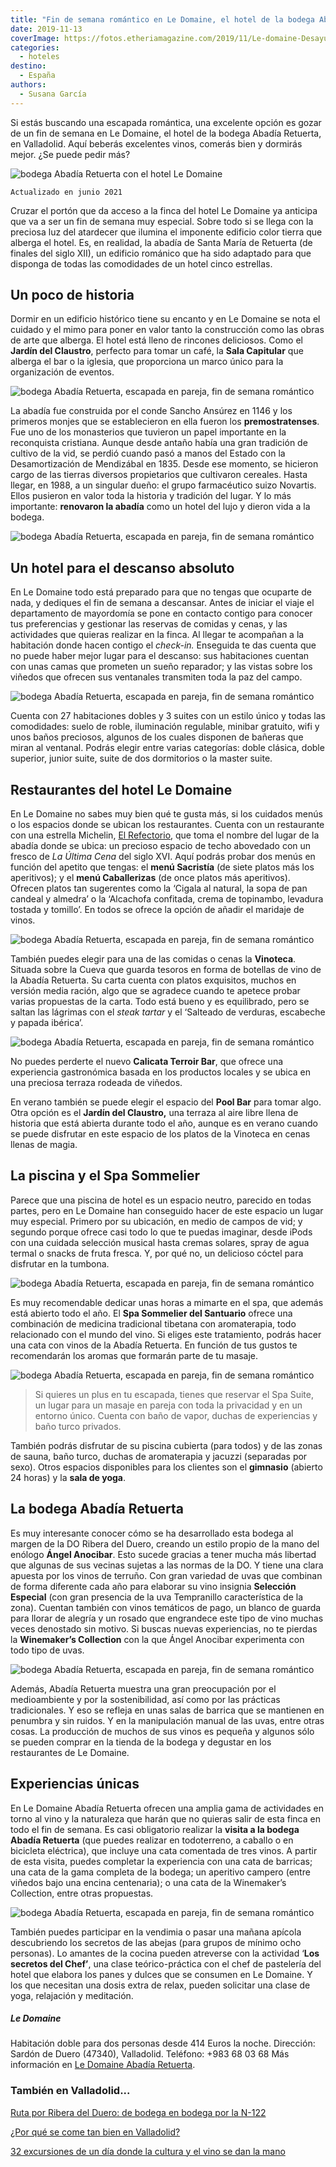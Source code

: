 ```yaml
---
title: "Fin de semana romántico en Le Domaine, el hotel de la bodega Abadía Retuerta"
date: 2019-11-13
coverImage: https://fotos.etheriamagazine.com/2019/11/Le-domaine-Desayuno-Jardín-del-Claustro.jpg
categories: 
  - hoteles
destino: 
  - España
authors: 
  - Susana García
---
```


Si estás buscando una escapada romántica, una excelente opción es gozar de un fin de semana en Le Domaine, el hotel de la bodega Abadía Retuerta, en Valladolid. Aquí beberás excelentes vinos, comerás bien y dormirás mejor. ¿Se puede pedir más?

![bodega Abadía Retuerta con el hotel Le Domaine](https://fotos.etheriamagazine.com/2019/11/Le-Domaine-vinedos.jpg "Hotel Le Domaine y sus viñedos. © SG")

```
Actualizado en junio 2021
```

Cruzar el portón que da acceso a la finca del hotel Le Domaine ya anticipa que va a ser 
un fin de semana muy especial. Sobre todo si se llega con la preciosa luz del atardecer 
que ilumina el imponente edificio color tierra que alberga el hotel. Es, en realidad, la 
abadía de Santa María de Retuerta (de finales del siglo XII), un edificio románico que 
ha sido adaptado para que disponga de todas las comodidades de un hotel cinco estrellas. 

## Un poco de historia

Dormir en un edificio histórico tiene su encanto y en Le Domaine se nota el cuidado y el 
mimo para poner en valor tanto la construcción como las obras de arte que alberga. El 
hotel está lleno de rincones deliciosos. Como el **Jardín del Claustro**, perfecto para 
tomar un café, la **Sala Capitular** que alberga el bar o la iglesia, que proporciona un 
marco único para la organización de eventos. 

![bodega Abadía Retuerta, escapada en pareja, fin de semana romántico](https://fotos.etheriamagazine.com/2019/11/Le-domaine-Desayuno-Jardín-del-Claustro.jpg "Desayuno en el Jardín del Claustro. © Le Domaine Abadía Retuerta")

La abadía fue construida por el conde Sancho Ansúrez en 1146 y los primeros monjes que 
se establecieron en ella fueron los **premostratenses**. Fue uno de los monasterios que 
tuvieron un papel importante en la reconquista cristiana. Aunque desde antaño había una 
gran tradición de cultivo de la vid, se perdió cuando pasó a manos del Estado con la 
Desamortización de Mendizábal en 1835. Desde ese momento, se hicieron cargo de las 
tierras diversos propietarios que cultivaron cereales. Hasta llegar, en 1988, a un 
singular dueño: el grupo farmacéutico suizo Novartis. Ellos pusieron en valor toda la 
historia y tradición del lugar. Y lo más importante: **renovaron la abadía** como un 
hotel del lujo y dieron vida a la bodega. 

![bodega Abadía Retuerta, escapada en pareja, fin de semana romántico](https://fotos.etheriamagazine.com/2019/11/Le-Domaine-sala.jpg "En la sala Capitular de la abadía se encuentra el bar del hotel. © SG")

## Un hotel para el descanso absoluto

En Le Domaine todo está preparado para que no tengas que ocuparte de nada, y dediques el 
fin de semana a descansar. Antes de iniciar el viaje el departamento de mayordomía se 
pone en contacto contigo para conocer tus preferencias y gestionar las reservas de 
comidas y cenas, y las actividades que quieras realizar en la finca. Al llegar te 
acompañan a la habitación donde hacen contigo el _check-in._ Enseguida te das cuenta que 
no puede haber mejor lugar para el descanso: sus habitaciones cuentan con unas camas que 
prometen un sueño reparador; y las vistas sobre los viñedos que ofrecen sus ventanales 
transmiten toda la paz del campo. 

![bodega Abadía Retuerta, escapada en pareja, fin de semana romántico](https://fotos.etheriamagazine.com/2019/11/Le-Domaine-habitacion.jpg "Junior Suite de © Le Domaine Abadía Retuerta.")

Cuenta con 27 habitaciones dobles y 3 suites con un estilo único y todas las 
comodidades: suelo de roble, iluminación regulable, minibar gratuito, wifi y unos baños 
preciosos, algunos de los cuales disponen de bañeras que miran al ventanal. Podrás 
elegir entre varias categorías: doble clásica, doble superior, junior suite, suite de 
dos dormitorios o la master suite. 

## Restaurantes del hotel Le Domaine

En Le Domaine no sabes muy bien qué te gusta más, si los cuidados menús o los espacios 
donde se ubican los restaurantes. Cuenta con un restaurante con una estrella Michelin, [El 
Refectorio](https://www.abadia-retuerta.com/restaurantes/refectorio/), que toma el 
nombre del lugar de la abadía donde se ubica: un precioso espacio de techo abovedado con 
un fresco de _La Última Cena_ del siglo XVI. Aquí podrás probar dos menús en función del 
apetito que tengas: el **menú Sacristía** (de siete platos más los aperitivos); y el 
**menú Caballerizas** (de once platos más aperitivos). Ofrecen platos tan sugerentes 
como la ‘Cigala al natural, la sopa de pan candeal y almedra’ o la ‘Alcachofa confitada, 
crema de topinambo, levadura tostada y tomillo’. En todos se ofrece la opción de añadir 
el maridaje de vinos. 

![bodega Abadía Retuerta, escapada en pareja, fin de semana romántico](https://fotos.etheriamagazine.com/2019/11/Le-domaine-Refectorio.jpg "Sala del restaurante El Refectorio. © Le Domaine Abadía Retuerta.")

También puedes elegir para una de las comidas o cenas la **Vinoteca**. Situada sobre la 
Cueva que guarda tesoros en forma de botellas de vino de la Abadía Retuerta. Su carta 
cuenta con platos exquisitos, muchos en versión media ración, algo que se agradece 
cuando te apetece probar varias propuestas de la carta. Todo está bueno y es 
equilibrado, pero se saltan las lágrimas con el _steak tartar_ y el ‘Salteado de 
verduras, escabeche y papada ibérica’. 

![bodega Abadía Retuerta, escapada en pareja, fin de semana romántico](https://fotos.etheriamagazine.com/2019/11/Le-Domaine-Vinoteca-Steak-tartar.jpg "Steak tartar de la Vinoteca. © Le Domaine Abadía Retuerta.")

No puedes perderte el nuevo **Calicata Terroir Bar**, que ofrece una experiencia 
gastronómica basada en los productos locales y se ubica en una preciosa terraza rodeada 
de viñedos. 

En verano también se puede elegir el espacio del **Pool Bar** para tomar algo. Otra 
opción es el **Jardín del Claustro,** una terraza al aire libre llena de historia que 
está abierta durante todo el año, aunque es en verano cuando se puede disfrutar en este 
espacio de los platos de la Vinoteca en cenas llenas de magia. 

## La piscina y el Spa Sommelier

Parece que una piscina de hotel es un espacio neutro, parecido en todas partes, pero en 
Le Domaine han conseguido hacer de este espacio un lugar muy especial. Primero por su 
ubicación, en medio de campos de vid; y segundo porque ofrece casi todo lo que te puedas 
imaginar, desde iPods con una cuidada selección musical hasta cremas solares, spray de 
agua termal o snacks de fruta fresca. Y, por qué no, un delicioso cóctel para disfrutar 
en la tumbona. 

![bodega Abadía Retuerta, escapada en pareja, fin de semana romántico](https://fotos.etheriamagazine.com/2019/11/Le-Domaine-piscina.jpg "Piscina del hotel Le Domaine. © SG")

Es muy recomendable dedicar unas horas a mimarte en el spa, que además está abierto todo 
el año. El **Spa Sommelier del Santuario** ofrece una combinación de medicina 
tradicional tibetana con aromaterapia, todo relacionado con el mundo del vino. Si eliges 
este tratamiento, podrás hacer una cata con vinos de la Abadía Retuerta. En función de 
tus gustos te recomendarán los aromas que formarán parte de tu masaje. 

![bodega Abadía Retuerta, escapada en pareja, fin de semana romántico](https://fotos.etheriamagazine.com/2019/11/Santuario-LeDomaine.jpg "Cata en el Spa Sommelier y la sala Spa Suite. © Le Domaine Abadía Retuerta")

> Si quieres un plus en tu escapada, tienes que reservar el Spa Suite, un lugar para un 
> masaje en pareja con toda la privacidad y en un entorno único. Cuenta con baño de vapor, 
> duchas de experiencias y baño turco privados. 

También podrás disfrutar de su piscina cubierta (para todos) y de las zonas de sauna, 
baño turco, duchas de aromaterapia y jacuzzi (separadas por sexo). Otros espacios 
disponibles para los clientes son el **gimnasio** (abierto 24 horas) y la **sala de 
yoga**. 

## La bodega Abadía Retuerta

Es muy interesante conocer cómo se ha desarrollado esta bodega al margen de la DO Ribera 
del Duero, creando un estilo propio de la mano del enólogo **Ángel Anocibar**. Esto 
sucede gracias a tener mucha más libertad que algunas de sus vecinas sujetas a las 
normas de la DO. Y tiene una clara apuesta por los vinos de terruño. Con gran variedad 
de uvas que combinan de forma diferente cada año para elaborar su vino insignia 
**Selección Especial** (con gran presencia de la uva Tempranillo característica de la 
zona). Cuentan también con vinos temáticos de pago, un blanco de guarda para llorar de 
alegría y un rosado que engrandece este tipo de vino muchas veces denostado sin motivo. 
Si buscas nuevas experiencias, no te pierdas la **Winemaker’s Collection** con la que 
Ángel Anocibar experimenta con todo tipo de uvas. 

![bodega Abadía Retuerta, escapada en pareja, fin de semana romántico](https://fotos.etheriamagazine.com/2019/11/Le-domaine-bodega-Abadia-Retuerta.jpg "Bodega Abadía Retuerta y botella de gran formato de su vino Selección Especial. © SG")

Además, Abadía Retuerta muestra una gran preocupación por el medioambiente y por la 
sostenibilidad, así como por las prácticas tradicionales. Y eso se refleja en unas salas 
de barrica que se mantienen en penumbra y sin ruidos. Y en la manipulación manual de las 
uvas, entre otras cosas. La producción de muchos de sus vinos es pequeña y algunos sólo 
se pueden comprar en la tienda de la bodega y degustar en los restaurantes de Le 
Domaine. 

## Experiencias únicas

En Le Domaine Abadía Retuerta ofrecen una amplia gama de actividades en torno al vino y 
la naturaleza que harán que no quieras salir de esta finca en todo el fin de semana. Es 
casi obligatorio realizar la **visita a la bodega Abadía Retuerta** (que puedes realizar 
en todoterreno, a caballo o en bicicleta eléctrica), que incluye una cata comentada de 
tres vinos. A partir de esta visita, puedes completar la experiencia con una cata de 
barricas; una cata de la gama completa de la bodega; un aperitivo campero (entre viñedos 
bajo una encina centenaria); o una cata de la Winemaker’s Collection, entre otras 
propuestas. 

![bodega Abadía Retuerta, escapada en pareja, fin de semana romántico](https://fotos.etheriamagazine.com/2019/11/Le-Domaine-actividades.jpg "Experiencias en Abadía Retuerta: aperitivo campero y ruta en bicicleta eléctrica. © Le Domaine Abadía Retuerta")

También puedes participar en la vendimia o pasar una mañana apícola descubriendo los 
secretos de las abejas (para grupos de mínimo ocho personas). Lo amantes de la cocina 
pueden atreverse con la actividad ‘**Los secretos del Chef’**, una clase 
teórico-práctica con el chef de pastelería del hotel que elabora los panes y dulces que 
se consumen en Le Domaine. Y los que necesitan una dosis extra de relax, pueden 
solicitar una clase de yoga, relajación y meditación. 

##### Le Domaine

Habitación doble para dos personas desde 414 Euros la noche. Dirección: Sardón de Duero 
(47340), Valladolid. Teléfono: +983 68 03 68 Más información en [Le Domaine Abadía 
Retuerta](https://www.abadia-retuerta.com). 

### También en Valladolid...

[Ruta por Ribera del Duero: de bodega en bodega por la 
N-122](https://etheriamagazine.com/2018/05/21/ruta-del-vino-ribera-del-duero-valladolid/) 

[¿Por qué se come tan bien en 
Valladolid?](https://etheriamagazine.com/2019/01/31/bares-imprescindibles-finde-valladolid/) 

[32 excursiones de un día donde la cultura y el vino se dan la 
mano](https://etheriamagazine.com/2021/04/13/32-excursiones-de-un-dia-en-rutas-vino-espana/)
